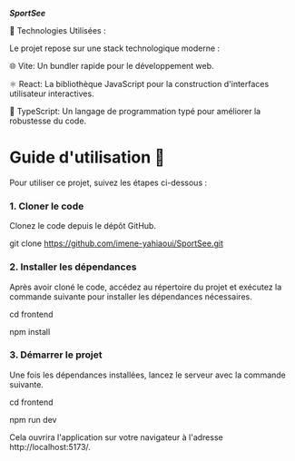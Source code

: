 
***SportSee***




🚀 Technologies Utilisées :




Le projet repose sur une stack technologique moderne :


🌐 Vite: Un bundler rapide pour le développement web.


⚛️ React: La bibliothèque JavaScript pour la construction d'interfaces utilisateur interactives.


📜 TypeScript: Un langage de programmation typé pour améliorer la robustesse du code.


# Guide d'utilisation 🚀


Pour utiliser ce projet, suivez les étapes ci-dessous :


### 1. Cloner le code


Clonez le code depuis le dépôt GitHub.

git clone https://github.com/imene-yahiaoui/SportSee.git


### 2. Installer les dépendances

   
Après avoir cloné le code, accédez au répertoire du projet et exécutez la commande suivante pour installer les dépendances nécessaires.


cd frontend


npm install



### 3. Démarrer le projet


Une fois les dépendances installées, lancez le serveur avec la commande suivante.


cd frontend


npm run dev


Cela ouvrira l'application sur votre navigateur à l'adresse http://localhost:5173/.
